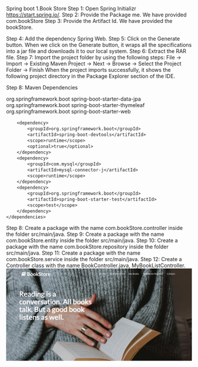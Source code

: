 Spring boot
1.Book Store
Step 1: Open Spring Initializr https://start.spring.io/.
Step 2: Provide the Package me. We have provided com.bookStore
Step 3: Provide the Artifact Id. We have provided the bookStore.
 
Step 4: Add the dependency Spring Web.
Step 5: Click on the Generate button. When we click on the Generate button, it wraps all the specifications into a jar file and downloads it to our local system.
Step 6: Extract the RAR file.
Step 7: Import the project folder by using the following steps:
File -> Import -> Existing Maven Project -> Next -> Browse -> Select the Project Folder -> Finish
When the project imports successfully, it shows the following project directory in the Package Explorer section of the IDE.
 
Step 8: Maven Dependencies

<dependencies>
		<dependency>
			<groupId>org.springframework.boot</groupId>
			<artifactId>spring-boot-starter-data-jpa</artifactId>
		</dependency>
		<dependency>
			<groupId>org.springframework.boot</groupId>
			<artifactId>spring-boot-starter-thymeleaf</artifactId>
		</dependency>
		<dependency>
			<groupId>org.springframework.boot</groupId>
			<artifactId>spring-boot-starter-web</artifactId>
		</dependency>

		<dependency>
			<groupId>org.springframework.boot</groupId>
			<artifactId>spring-boot-devtools</artifactId>
			<scope>runtime</scope>
			<optional>true</optional>
		</dependency>
		<dependency>
			<groupId>com.mysql</groupId>
			<artifactId>mysql-connector-j</artifactId>
			<scope>runtime</scope>
		</dependency>
		<dependency>
			<groupId>org.springframework.boot</groupId>
			<artifactId>spring-boot-starter-test</artifactId>
			<scope>test</scope>
		</dependency>
	</dependencies>


Step 8: Create a package with the name com.bookStore.controller inside the folder src/main/java.
Step 9: Create a package with the name com.bookStore.entity inside the folder src/main/java.
Step 10: Create a package with the name com.bookStore.repository inside the folder src/main/java.
Step 11: Create a package with the name com.bookStore.service inside the folder src/main/java.
Step 12: Create a Controller class with the name BookController.java, MyBookListController.
![alt text](https://github.com/Praveen1734/bookstore-/blob/main/Screenshot%202024-04-03%20112652.png)

